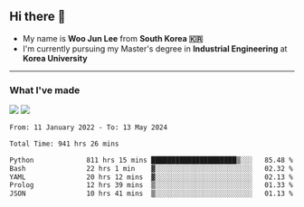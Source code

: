 ## Hi there 👋

- My name is **Woo Jun Lee** from **South Korea 🇰🇷**
- I'm currently pursuing my Master's degree in **Industrial Engineering** at **Korea University**

---

### What I've made

<a href="https://share.streamlit.io/tomtom1103/kuiai_hackathon_2022/main/JL_app.py"><img src="https://img.shields.io/badge/Journey Lee-161B22?style=for-the-badge&logo=streamlit&logoColor=FF4B4B"/></a> <a href="https://jeon-100.github.io/Dangzang/"><img src="https://img.shields.io/badge/당신을 위한 장학금, 당장!-161B22?style=for-the-badge&logo=react&logoColor=#61DAFB"/></a>

<!--START_SECTION:waka-->

```txt
From: 11 January 2022 - To: 13 May 2024

Total Time: 941 hrs 26 mins

Python             811 hrs 15 mins █████████████████████▒░░░   85.48 %
Bash               22 hrs 1 min    ▓░░░░░░░░░░░░░░░░░░░░░░░░   02.32 %
YAML               20 hrs 12 mins  ▓░░░░░░░░░░░░░░░░░░░░░░░░   02.13 %
Prolog             12 hrs 39 mins  ▒░░░░░░░░░░░░░░░░░░░░░░░░   01.33 %
JSON               10 hrs 41 mins  ▒░░░░░░░░░░░░░░░░░░░░░░░░   01.13 %
```

<!--END_SECTION:waka-->
